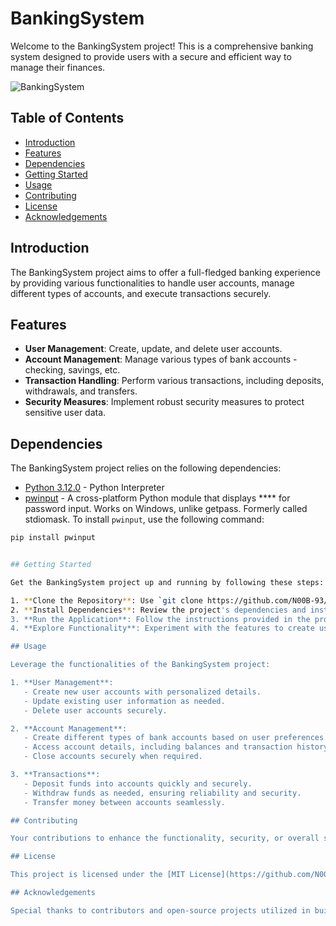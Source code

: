 # BankingSystem

Welcome to the BankingSystem project! This is a comprehensive banking system designed to provide users with a secure and efficient way to manage their finances.

![BankingSystem](https://aptantech.com/wp-content/uploads/2021/07/Bank-Image-2.jpg)
## Table of Contents

- [Introduction](#introduction)
- [Features](#features)
- [Dependencies](#dependencies)
- [Getting Started](#getting-started)
- [Usage](#usage)
- [Contributing](#contributing)
- [License](#license)
- [Acknowledgements](#acknowledgements)

## Introduction

The BankingSystem project aims to offer a full-fledged banking experience by providing various functionalities to handle user accounts, manage different types of accounts, and execute transactions securely.

## Features

- **User Management**: Create, update, and delete user accounts.
- **Account Management**: Manage various types of bank accounts - checking, savings, etc.
- **Transaction Handling**: Perform various transactions, including deposits, withdrawals, and transfers.
- **Security Measures**: Implement robust security measures to protect sensitive user data.

## Dependencies

The BankingSystem project relies on the following dependencies:

- [Python 3.12.0](https://www.python.org/downloads/release/python-3120/) - Python Interpreter
- [pwinput](https://pypi.org/project/pwinput/) - A cross-platform Python module that displays **** for password input. Works on Windows, unlike getpass. Formerly called stdiomask.
To install `pwinput`, use the following command:

```bash
pip install pwinput


## Getting Started

Get the BankingSystem project up and running by following these steps:

1. **Clone the Repository**: Use `git clone https://github.com/N00B-93/BankingSystem.git` to clone the project locally.
2. **Install Dependencies**: Review the project's dependencies and install them using your preferred package manager.
3. **Run the Application**: Follow the instructions provided in the project to run the banking system application.
4. **Explore Functionality**: Experiment with the features to create users, manage accounts, and perform transactions.

## Usage

Leverage the functionalities of the BankingSystem project:

1. **User Management**:
   - Create new user accounts with personalized details.
   - Update existing user information as needed.
   - Delete user accounts securely.

2. **Account Management**:
   - Create different types of bank accounts based on user preferences.
   - Access account details, including balances and transaction history.
   - Close accounts securely when required.

3. **Transactions**:
   - Deposit funds into accounts quickly and securely.
   - Withdraw funds as needed, ensuring reliability and security.
   - Transfer money between accounts seamlessly.

## Contributing

Your contributions to enhance the functionality, security, or overall structure of this banking system are highly appreciated. Fork the repository, make changes, and create a pull request to contribute.

## License

This project is licensed under the [MIT License](https://github.com/N00B-93/BankingSystem/blob/main/LICENSE).

## Acknowledgements

Special thanks to contributors and open-source projects utilized in building this BankingSystem project.

